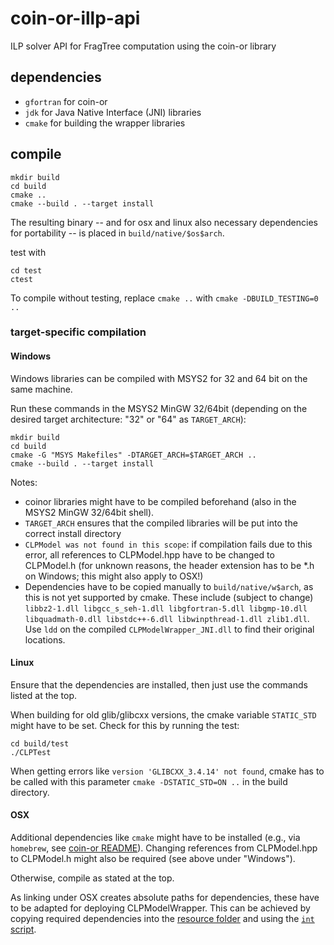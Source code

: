 # coin-or-illp-api

ILP solver API for FragTree computation using the coin-or library

## dependencies
- `gfortran` for coin-or
- `jdk` for Java Native Interface (JNI) libraries
- `cmake` for building the wrapper libraries

## compile

``` shell
mkdir build
cd build
cmake ..
cmake --build . --target install
```

The resulting binary -- and for osx and linux also necessary dependencies for portability
-- is placed in `build/native/$os$arch`.

test with

``` shell
cd test
ctest
```

To compile without testing, replace `cmake ..` with `cmake -DBUILD_TESTING=0 ..`

### target-specific compilation

#### Windows

Windows libraries can be compiled with MSYS2 for 32 and 64 bit on the
same machine.

Run these commands in the MSYS2 MinGW 32/64bit (depending on the
desired target architecture: "32" or "64" as `TARGET_ARCH`):

``` shell
mkdir build
cd build
cmake -G "MSYS Makefiles" -DTARGET_ARCH=$TARGET_ARCH ..
cmake --build . --target install
```

Notes:
- coinor libraries might have to be compiled beforehand (also in the MSYS2
  MinGW 32/64bit shell).
- `TARGET_ARCH` ensures that the compiled libraries will be put into
  the correct install directory
- `CLPModel was not found in this scope`: if compilation fails due to
  this error, all references to CLPModel.hpp have to be changed to
  CLPModel.h (for unknown reasons, the header extension has to be *.h
  on Windows; this might also apply to OSX!)
- Dependencies have to be copied manually to `build/native/w$arch`, as this is not yet
  supported by cmake. These include (subject to change) `libbz2-1.dll libgcc_s_seh-1.dll
  libgfortran-5.dll libgmp-10.dll libquadmath-0.dll libstdc++-6.dll libwinpthread-1.dll
  zlib1.dll`. Use `ldd` on the compiled `CLPModelWrapper_JNI.dll` to find their original locations.

#### Linux

Ensure that the dependencies are installed, then just use the commands
listed at the top.

When building for old glib/glibcxx versions, the cmake variable `STATIC_STD` might have to
be set. Check for this by running the test:

```shell
cd build/test
./CLPTest
```

When getting errors like `version 'GLIBCXX_3.4.14' not found`, cmake has to be called
with this parameter `cmake -DSTATIC_STD=ON ..` in the build directory.

#### OSX

Additional dependencies like `cmake` might have to be installed (e.g.,
via `homebrew`, see [coin-or
README](api/extern/coinor/README.md)). Changing references from
CLPModel.hpp to CLPModel.h might also be required (see above under "Windows").

Otherwise, compile as stated at the top.

As linking under OSX creates absolute paths for dependencies, these
have to be adapted for deploying CLPModelWrapper. This can be achieved
by copying required dependencies into the [resource
folder](src/main/resources/native/osx/) and using the [`int`
script](mac_utils/int).
